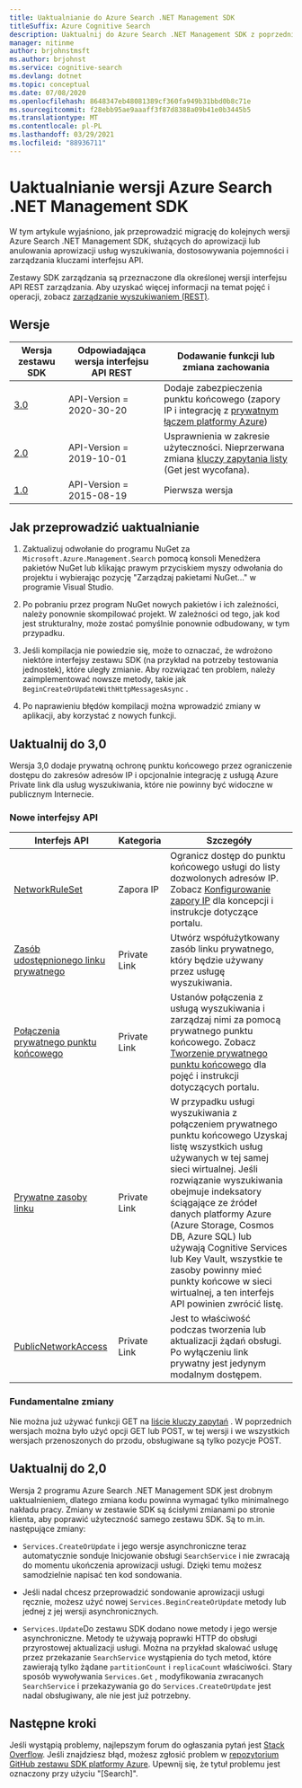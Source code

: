 ```yaml
---
title: Uaktualnianie do Azure Search .NET Management SDK
titleSuffix: Azure Cognitive Search
description: Uaktualnij do Azure Search .NET Management SDK z poprzednich wersji. Dowiedz się więcej o nowych funkcjach i zmianach w kodzie koniecznych do migracji.
manager: nitinme
author: brjohnstmsft
ms.author: brjohnst
ms.service: cognitive-search
ms.devlang: dotnet
ms.topic: conceptual
ms.date: 07/08/2020
ms.openlocfilehash: 8648347eb48081389cf360fa949b31bbd0b8c71e
ms.sourcegitcommit: f28ebb95ae9aaaff3f87d8388a09b41e0b3445b5
ms.translationtype: MT
ms.contentlocale: pl-PL
ms.lasthandoff: 03/29/2021
ms.locfileid: "88936711"
---
```

# <a name="upgrading-versions-of-the-azure-search-net-management-sdk"></a>Uaktualnianie wersji Azure Search .NET Management SDK

W tym artykule wyjaśniono, jak przeprowadzić migrację do kolejnych wersji Azure Search .NET Management SDK, służących do aprowizacji lub anulowania aprowizacji usług wyszukiwania, dostosowywania pojemności i zarządzania kluczami interfejsu API.

Zestawy SDK zarządzania są przeznaczone dla określonej wersji interfejsu API REST zarządzania. Aby uzyskać więcej informacji na temat pojęć i operacji, zobacz [zarządzanie wyszukiwaniem (REST)](/rest/api/searchmanagement/).

## <a name="versions"></a>Wersje

| Wersja zestawu SDK | Odpowiadająca wersja interfejsu API REST | Dodawanie funkcji lub zmiana zachowania |
|-------------|--------------------------------|-------------------------------------|
| [3.0](https://www.nuget.org/packages/Microsoft.Azure.Management.Search/3.0.0) | API-Version = 2020-30-20 | Dodaje zabezpieczenia punktu końcowego (zapory IP i integrację z [prywatnym łączem platformy Azure](../private-link/private-endpoint-overview.md)) |
| [2.0](https://www.nuget.org/packages/Microsoft.Azure.Management.Search/2.0.0) | API-Version = 2019-10-01 | Usprawnienia w zakresie użyteczności. Nieprzerwana zmiana [kluczy zapytania listy](/rest/api/searchmanagement/querykeys/listbysearchservice) (Get jest wycofana). |
| [1.0](https://www.nuget.org/packages/Microsoft.Azure.Management.Search/1.0.1) | API-Version = 2015-08-19  | Pierwsza wersja |

## <a name="how-to-upgrade"></a>Jak przeprowadzić uaktualnianie

1. Zaktualizuj odwołanie do programu NuGet za `Microsoft.Azure.Management.Search` pomocą konsoli Menedżera pakietów NuGet lub klikając prawym przyciskiem myszy odwołania do projektu i wybierając pozycję "Zarządzaj pakietami NuGet..." w programie Visual Studio.

1. Po pobraniu przez program NuGet nowych pakietów i ich zależności, należy ponownie skompilować projekt. W zależności od tego, jak kod jest strukturalny, może zostać pomyślnie ponownie odbudowany, w tym przypadku.

1. Jeśli kompilacja nie powiedzie się, może to oznaczać, że wdrożono niektóre interfejsy zestawu SDK (na przykład na potrzeby testowania jednostek), które uległy zmianie. Aby rozwiązać ten problem, należy zaimplementować nowsze metody, takie jak `BeginCreateOrUpdateWithHttpMessagesAsync` .

1. Po naprawieniu błędów kompilacji można wprowadzić zmiany w aplikacji, aby korzystać z nowych funkcji. 

## <a name="upgrade-to-30"></a>Uaktualnij do 3,0

Wersja 3,0 dodaje prywatną ochronę punktu końcowego przez ograniczenie dostępu do zakresów adresów IP i opcjonalnie integrację z usługą Azure Private link dla usług wyszukiwania, które nie powinny być widoczne w publicznym Internecie.

### <a name="new-apis"></a>Nowe interfejsy API

| Interfejs API | Kategoria| Szczegóły |
|-----|--------|------------------|
| [NetworkRuleSet](/rest/api/searchmanagement/services/createorupdate#networkruleset) | Zapora IP | Ogranicz dostęp do punktu końcowego usługi do listy dozwolonych adresów IP. Zobacz [Konfigurowanie zapory IP](service-configure-firewall.md) dla koncepcji i instrukcje dotyczące portalu. |
| [Zasób udostępnionego linku prywatnego](/rest/api/searchmanagement/sharedprivatelinkresources) | Private Link | Utwórz współużytkowany zasób linku prywatnego, który będzie używany przez usługę wyszukiwania.  |
| [Połączenia prywatnego punktu końcowego](/rest/api/searchmanagement/privateendpointconnections) | Private Link | Ustanów połączenia z usługą wyszukiwania i zarządzaj nimi za pomocą prywatnego punktu końcowego. Zobacz [Tworzenie prywatnego punktu końcowego](service-create-private-endpoint.md) dla pojęć i instrukcji dotyczących portalu.|
| [Prywatne zasoby linku](/rest/api/searchmanagement/privatelinkresources/) | Private Link | W przypadku usługi wyszukiwania z połączeniem prywatnego punktu końcowego Uzyskaj listę wszystkich usług używanych w tej samej sieci wirtualnej. Jeśli rozwiązanie wyszukiwania obejmuje indeksatory ściągające ze źródeł danych platformy Azure (Azure Storage, Cosmos DB, Azure SQL) lub używają Cognitive Services lub Key Vault, wszystkie te zasoby powinny mieć punkty końcowe w sieci wirtualnej, a ten interfejs API powinien zwrócić listę. |
| [PublicNetworkAccess](/rest/api/searchmanagement/services/createorupdate#publicnetworkaccess)| Private Link | Jest to właściwość podczas tworzenia lub aktualizacji żądań obsługi. Po wyłączeniu link prywatny jest jedynym modalnym dostępem. |

### <a name="breaking-changes"></a>Fundamentalne zmiany

Nie można już używać funkcji GET na [liście kluczy zapytań](/rest/api/searchmanagement/querykeys/listbysearchservice) . W poprzednich wersjach można było użyć opcji GET lub POST, w tej wersji i we wszystkich wersjach przenoszonych do przodu, obsługiwane są tylko pozycje POST. 

## <a name="upgrade-to-20"></a>Uaktualnij do 2,0

Wersja 2 programu Azure Search .NET Management SDK jest drobnym uaktualnieniem, dlatego zmiana kodu powinna wymagać tylko minimalnego nakładu pracy. Zmiany w zestawie SDK są ścisłymi zmianami po stronie klienta, aby poprawić użyteczność samego zestawu SDK. Są to m.in. następujące zmiany:

* `Services.CreateOrUpdate` i jego wersje asynchroniczne teraz automatycznie sonduje Inicjowanie obsługi `SearchService` i nie zwracają do momentu ukończenia aprowizacji usługi. Dzięki temu możesz samodzielnie napisać ten kod sondowania.

* Jeśli nadal chcesz przeprowadzić sondowanie aprowizacji usługi ręcznie, możesz użyć nowej `Services.BeginCreateOrUpdate` metody lub jednej z jej wersji asynchronicznych.

* `Services.Update`Do zestawu SDK dodano nowe metody i jego wersje asynchroniczne. Metody te używają poprawki HTTP do obsługi przyrostowej aktualizacji usługi. Można na przykład skalować usługę przez przekazanie `SearchService` wystąpienia do tych metod, które zawierają tylko żądane `partitionCount` i `replicaCount` właściwości. Stary sposób wywoływania `Services.Get` , modyfikowania zwracanych `SearchService` i przekazywania go do `Services.CreateOrUpdate` jest nadal obsługiwany, ale nie jest już potrzebny. 

## <a name="next-steps"></a>Następne kroki

Jeśli wystąpią problemy, najlepszym forum do ogłaszania pytań jest [Stack Overflow](https://stackoverflow.com/questions/tagged/azure-cognitive-search?tab=Newest). Jeśli znajdziesz błąd, możesz zgłosić problem w [repozytorium GitHub zestawu SDK platformy Azure](https://github.com/Azure/azure-sdk-for-net/issues). Upewnij się, że tytuł problemu jest oznaczony przy użyciu "[Search]".